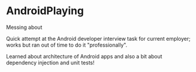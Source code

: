 # AndroidPlaying
Messing about

Quick attempt at the Android developer interview task for current employer; works but ran out of time to do it "professionally".

Learned about architecture of Android apps and also a bit about dependency injection and unit tests!

